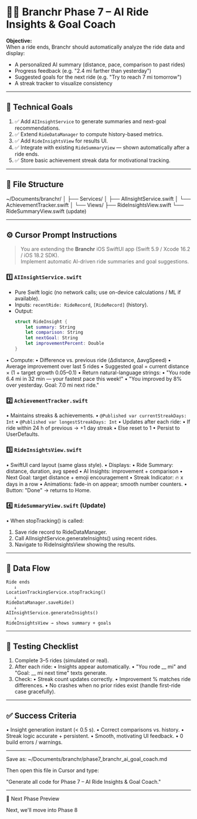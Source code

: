 # 🚴‍♂️ Branchr Phase 7 – AI Ride Insights & Goal Coach

**Objective:**  
When a ride ends, Branchr should automatically analyze the ride data and display:
- A personalized AI summary (distance, pace, comparison to past rides)  
- Progress feedback (e.g. "2.4 mi farther than yesterday")  
- Suggested goals for the next ride (e.g. "Try to reach 7 mi tomorrow")  
- A streak tracker to visualize consistency  

---

## 🧠 Technical Goals
1. ✅ Add `AIInsightService` to generate summaries and next-goal recommendations.  
2. ✅ Extend `RideDataManager` to compute history-based metrics.  
3. ✅ Add `RideInsightsView` for results UI.  
4. ✅ Integrate with existing `RideSummaryView` — shown automatically after a ride ends.  
5. ✅ Store basic achievement streak data for motivational tracking.  

---

## 📂 File Structure

~/Documents/branchr/
│
├── Services/
│   ├── AIInsightService.swift
│   └── AchievementTracker.swift
│
└── Views/
├── RideInsightsView.swift
└── RideSummaryView.swift (update)

---

## ⚙️ Cursor Prompt Instructions

> You are extending the **Branchr** iOS SwiftUI app (Swift 5.9 / Xcode 16.2 / iOS 18.2 SDK).  
> Implement automatic AI-driven ride summaries and goal suggestions.

### 1️⃣ `AIInsightService.swift`
- Pure Swift logic (no network calls; use on-device calculations / ML if available).  
- Inputs: `recentRide: RideRecord`, `[RideRecord]` (history).  
- Output:  
  ```swift
  struct RideInsight {
      let summary: String
      let comparison: String
      let nextGoal: String
      let improvementPercent: Double
  }
  ```
• Compute:
  • Difference vs. previous ride (Δdistance, ΔavgSpeed)
  • Average improvement over last 5 rides
  • Suggested goal = current distance × (1 + target growth 0.05–0.1)
  • Return natural-language strings:
  • "You rode 6.4 mi in 32 min — your fastest pace this week!"
  • "You improved by 8% over yesterday. Goal: 7.0 mi next ride."

### 2️⃣ `AchievementTracker.swift`
• Maintains streaks & achievements.
• `@Published var currentStreakDays: Int`
• `@Published var longestStreakDays: Int`
• Updates after each ride:
  • If ride within 24 h of previous → +1 day streak
  • Else reset to 1
• Persist to UserDefaults.

### 3️⃣ `RideInsightsView.swift`
• SwiftUI card layout (same glass style).
• Displays:
  • Ride Summary: distance, duration, avg speed
  • AI Insights: improvement + comparison
  • Next Goal: target distance + emoji encouragement
  • Streak Indicator: 🔥 x days in a row
• Animations: fade-in on appear; smooth number counters.
• Button: "Done" → returns to Home.

### 4️⃣ `RideSummaryView.swift` (Update)
• When stopTracking() is called:
  1. Save ride record to RideDataManager.
  2. Call AIInsightService.generateInsights() using recent rides.
  3. Navigate to RideInsightsView showing the results.

---

## 🧩 Data Flow

```
Ride ends
   ↓
LocationTrackingService.stopTracking()
   ↓
RideDataManager.saveRide()
   ↓
AIInsightService.generateInsights()
   ↓
RideInsightsView → shows summary + goals
```

---

## 🧪 Testing Checklist
1. Complete 3–5 rides (simulated or real).
2. After each ride:
   • Insights appear automatically.
   • "You rode __ mi" and "Goal: __ mi next time" texts generate.
3. Check:
   • Streak count updates correctly.
   • Improvement % matches ride differences.
   • No crashes when no prior rides exist (handle first-ride case gracefully).

---

## ✅ Success Criteria
• Insight generation instant (< 0.5 s).
• Correct comparisons vs. history.
• Streak logic accurate + persistent.
• Smooth, motivating UI feedback.
• 0 build errors / warnings.

---

Save as:
~/Documents/branchr/phase7_branchr_ai_goal_coach.md

Then open this file in Cursor and type:

"Generate all code for Phase 7 – AI Ride Insights & Goal Coach."

---

🏁 Next Phase Preview

Next, we'll move into Phase 8
